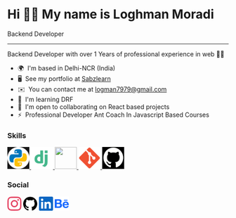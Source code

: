 
Hi 🙋‍♂️ My name is Loghman Moradi
======
Backend Developer

------
Backend Developer with over 1 Years of professional experience in web  👨‍💻

- 🌍  I'm based in Delhi-NCR (India)
- 🖥️  See my portfolio at [Sabzlearn](http://sabzlearn.ir/)
- ✉️  You can contact me at [logman7979@gmail.com](mailto:ce01010101it@gmail.com)
- 🧠  I'm learning DRF
- 🤝  I'm open to collaborating on React based projects
- ⚡  Professional Developer Ant Coach In Javascript Based Courses

### Skills

<p align="left">
        <a href="https://www.python.org/" target="_blank" rel="noreferrer"><img src=https://github.com/Loghman-Moradi/Loghman-Moradi/blob/main/image.png?raw=true" width="50" height="50"/>
    </a>
    <a href="https://www.djangoproject.com/" target="_blank" rel="noreferrer"><img src="https://github.com/Loghman-Moradi/Loghman-Moradi/blob/main/dja.png?raw=true" width="50" height="50"/>
    </a>  
    </a>  
    <a href="https://www.django-rest-framework.org/" target="_blank" rel="noreferrer"><img src="" width="50" height="50"/>
    </a> 
    <a href="https://git-scm.com/" target="_blank" rel="noreferrer"><img src="https://github.com/Loghman-Moradi/Loghman-Moradi/blob/main/Git_icon.svg.png?raw=true" width="50" height="50"/>
    </a>
    </a>  
    <a href="https://github.com"><img src="https://github.com/Loghman-Moradi/Loghman-Moradi/blob/main/github123.png?raw=true" width="50" height="50"/>
    </a>
</p>

### Social

<p align="left">
    <a href="" target="_blank" rel="noreferrer"><img src="https://raw.githubusercontent.com/sabzlearn-ir/sabzlearn-ir/326df429fa60b323e697a023715766629ad4047d/instagram.svg" width="32" height="32" /></a>
    <a href="" target="_blank" rel="noreferrer"><img src="https://raw.githubusercontent.com/sabzlearn-ir/sabzlearn-ir/326df429fa60b323e697a023715766629ad4047d/github.svg" width="32" height="32" /></a>
    <a href="" target="_blank" rel="noreferrer"><img src="https://raw.githubusercontent.com/sabzlearn-ir/sabzlearn-ir/326df429fa60b323e697a023715766629ad4047d/linkedin.svg" width="32" height="32" /></a>
    <a href="" target="_blank" rel="noreferrer"><img src="https://raw.githubusercontent.com/sabzlearn-ir/sabzlearn-ir/326df429fa60b323e697a023715766629ad4047d/behance.svg" width="32" height="32" /></a>
</p>
